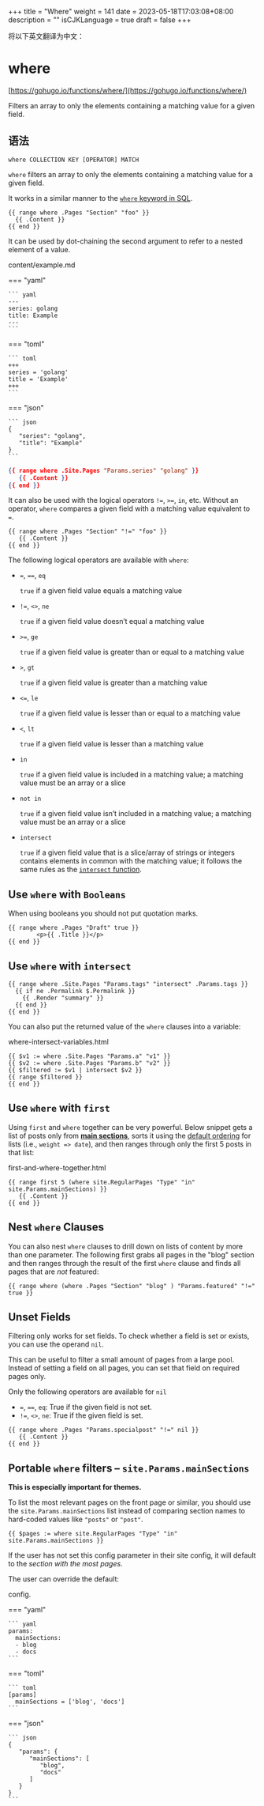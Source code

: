 +++
title = "Where"
weight = 141
date = 2023-05-18T17:03:08+08:00
description = ""
isCJKLanguage = true
draft = false
+++

将以下英文翻译为中文：
# where

[https://gohugo.io/functions/where/](https://gohugo.io/functions/where/)

Filters an array to only the elements containing a matching value for a given field.

## 语法

```
where COLLECTION KEY [OPERATOR] MATCH
```

`where` filters an array to only the elements containing a matching value for a given field.

It works in a similar manner to the [`where` keyword in SQL](https://www.techonthenet.com/sql/where.php).

```go-html-template
{{ range where .Pages "Section" "foo" }}
  {{ .Content }}
{{ end }}
```

It can be used by dot-chaining the second argument to refer to a nested element of a value.

content/example.md

=== "yaml"

    ``` yaml
    ---
    series: golang
    title: Example
    ---
    ```

=== "toml"

    ``` toml
    +++
    series = 'golang'
    title = 'Example'
    +++
    ```

=== "json"

    ``` json
    {
       "series": "golang",
       "title": "Example"
    }
    ```



```json
{{ range where .Site.Pages "Params.series" "golang" }}
   {{ .Content }}
{{ end }}
```

It can also be used with the logical operators `!=`, `>=`, `in`, etc. Without an operator, `where` compares a given field with a matching value equivalent to `=`.

```go-html-template
{{ range where .Pages "Section" "!=" "foo" }}
   {{ .Content }}
{{ end }}
```

The following logical operators are available with `where`:

- `=`, `==`, `eq`

  `true` if a given field value equals a matching value

- `!=`, `<>`, `ne`

  `true` if a given field value doesn’t equal a matching value

- `>=`, `ge`

  `true` if a given field value is greater than or equal to a matching value

- `>`, `gt`

  `true` if a given field value is greater than a matching value

- `<=`, `le`

  `true` if a given field value is lesser than or equal to a matching value

- `<`, `lt`

  `true` if a given field value is lesser than a matching value

- `in`

  `true` if a given field value is included in a matching value; a matching value must be an array or a slice

- `not in`

  `true` if a given field value isn’t included in a matching value; a matching value must be an array or a slice

- `intersect`

  `true` if a given field value that is a slice/array of strings or integers contains elements in common with the matching value; it follows the same rules as the [`intersect` function](https://gohugo.io/functions/intersect/).

## Use `where` with `Booleans` 

When using booleans you should not put quotation marks.

```go-html-template
{{ range where .Pages "Draft" true }}
        <p>{{ .Title }}</p>
{{ end }}
```

## Use `where` with `intersect` 

```go-html-template
{{ range where .Site.Pages "Params.tags" "intersect" .Params.tags }}
  {{ if ne .Permalink $.Permalink }}
    {{ .Render "summary" }}
  {{ end }}
{{ end }}
```

You can also put the returned value of the `where` clauses into a variable:

where-intersect-variables.html



```go-html-template
{{ $v1 := where .Site.Pages "Params.a" "v1" }}
{{ $v2 := where .Site.Pages "Params.b" "v2" }}
{{ $filtered := $v1 | intersect $v2 }}
{{ range $filtered }}
{{ end }}
```

## Use `where` with `first` 

Using `first` and `where` together can be very powerful. Below snippet gets a list of posts only from [**main sections**](https://gohugo.io/functions/where/#mainsections), sorts it using the [default ordering](https://gohugo.io/templates/lists/) for lists (i.e., `weight => date`), and then ranges through only the first 5 posts in that list:

first-and-where-together.html



```go-html-template
{{ range first 5 (where site.RegularPages "Type" "in" site.Params.mainSections) }}
   {{ .Content }}
{{ end }}
```

## Nest `where` Clauses 

You can also nest `where` clauses to drill down on lists of content by more than one parameter. The following first grabs all pages in the "blog" section and then ranges through the result of the first `where` clause and finds all pages that are *not* featured:

```go-html-template
{{ range where (where .Pages "Section" "blog" ) "Params.featured" "!=" true }}
```

## Unset Fields 

Filtering only works for set fields. To check whether a field is set or exists, you can use the operand `nil`.

This can be useful to filter a small amount of pages from a large pool. Instead of setting a field on all pages, you can set that field on required pages only.

Only the following operators are available for `nil`

- `=`, `==`, `eq`: True if the given field is not set.
- `!=`, `<>`, `ne`: True if the given field is set.

```go-html-template
{{ range where .Pages "Params.specialpost" "!=" nil }}
   {{ .Content }}
{{ end }}
```

## Portable `where` filters – `site.Params.mainSections` 

**This is especially important for themes.**

To list the most relevant pages on the front page or similar, you should use the `site.Params.mainSections` list instead of comparing section names to hard-coded values like `"posts"` or `"post"`.

```go-html-template
{{ $pages := where site.RegularPages "Type" "in" site.Params.mainSections }}
```

If the user has not set this config parameter in their site config, it will default to the *section with the most pages*.

The user can override the default:

config.

=== "yaml"

    ``` yaml
    params:
      mainSections:
      - blog
      - docs
    ```

=== "toml"

    ``` toml
    [params]
      mainSections = ['blog', 'docs']
    ```

=== "json"

    ``` json
    {
       "params": {
          "mainSections": [
             "blog",
             "docs"
          ]
       }
    }
    ```


